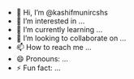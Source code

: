 - 👋 Hi, I’m @kashifmunircshs
- 👀 I’m interested in ...
- 🌱 I’m currently learning ...
- 💞️ I’m looking to collaborate on ...
- 📫 How to reach me ...
- 😄 Pronouns: ...
- ⚡ Fun fact: ...

<!---
kashifmunircshs/kashifmunircshs is a ✨ special ✨ repository because its `README.md` (this file) appears on your GitHub profile.
You can click the Preview link to take a look at your changes.
--->
